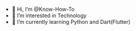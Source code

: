 - 👋 Hi, I’m @Know-How-To
- 👀 I’m interested in Technology
- 🌱 I’m currently learning Python and Dart(Flutter)


<!---
Know-How-To/Know-How-To is a ✨ special ✨ repository because its `README.md` (this file) appears on your GitHub profile.
You can click the Preview link to take a look at your changes.
--->
